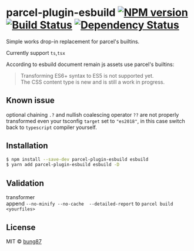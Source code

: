# parcel-plugin-esbuild [![NPM version][npm-image]][npm-url] [![Build Status][travis-image]][travis-url] [![Dependency Status][daviddm-image]][daviddm-url]
> 

Simple works drop-in replacement for parcel's builtins.  

Currently support `ts`,`tsx`

According to esbuild document remain js assets use parcel's builtins:  
> Transforming ES6+ syntax to ES5 is not supported yet.   
> The CSS content type is new and is still a work in progress. 

## Known issue  

optional chaining `.?` and nullish coalescing operator `??` are not properly transformed even your tsconfig `target` set to `"es2018"`, in this case switch back to `typescript` compiler yourself.  

## Installation

```sh
$ npm install --save-dev parcel-plugin-esbuild esbuild
$ yarn add parcel-plugin-esbuild esbuild -D
```
## Validation  
transformer  
append `--no-minify --no-cache  --detailed-report` to `parcel build <yourfiles>`

## License

MIT © [bung87]()


[npm-image]: https://badge.fury.io/js/parcel-plugin-esbuild.svg
[npm-url]: https://npmjs.org/package/parcel-plugin-esbuild
[travis-image]: https://travis-ci.com/bung87/parcel-plugin-esbuild.svg?branch=master
[travis-url]: https://travis-ci.com/bung87/parcel-plugin-esbuild
[daviddm-image]: https://david-dm.org/bung87/parcel-plugin-esbuild.svg?theme=shields.io
[daviddm-url]: https://david-dm.org/bung87/parcel-plugin-esbuild
